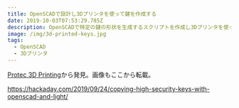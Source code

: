 ```yaml
---
title: OpenSCADで設計し3Dプリンタを使って鍵を作成する
date: 2019-10-03T07:53:29.785Z
description: OpenSCADで特定の鍵の形状を生成するスクリプトを作成し3Dプリンタを使って鍵を作成する事例を紹介します。
image: /img/3d-printed-keys.jpg
tags:
  - OpenSCAD
  - 3Dプリンタ
---
```

[Protec 3D Printing](https://hackaday.io/project/167726-protec-3d-printing)から発見。画像もここから転載。

https://hackaday.com/2019/09/24/copying-high-security-keys-with-openscad-and-light/
